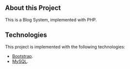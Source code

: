 ## About this Project

This is a Blog System, implemented with PHP.

## Technologies

This project is implemented with the following technologies:

-   [Bootstrap](https://getbootstrap.com/).
-   [MySQL](https://www.mysql.com/).
